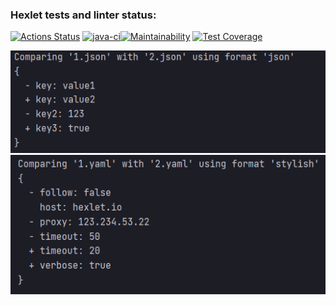 ### Hexlet tests and linter status:
[![Actions Status](https://github.com/BelenkoNick/java-project-71/actions/workflows/hexlet-check.yml/badge.svg)](https://github.com/BelenkoNick/java-project-71/actions)
[![java-ci](https://github.com/BelenkoNick/java-project-71/actions/workflows/java.yml/badge.svg)](https://github.com/BelenkoNick/java-project-71/actions/workflows/java.yml)[![Maintainability](https://api.codeclimate.com/v1/badges/f443ed1183923e287095/maintainability)](https://codeclimate.com/github/BelenkoNick/java-project-71/maintainability)
[![Test Coverage](https://api.codeclimate.com/v1/badges/f443ed1183923e287095/test_coverage)](https://codeclimate.com/github/BelenkoNick/java-project-71/test_coverage)

![differJson.png](app/src/main/resources/img.png)
![differYaml.png](app/src/main/resources/img2.png)